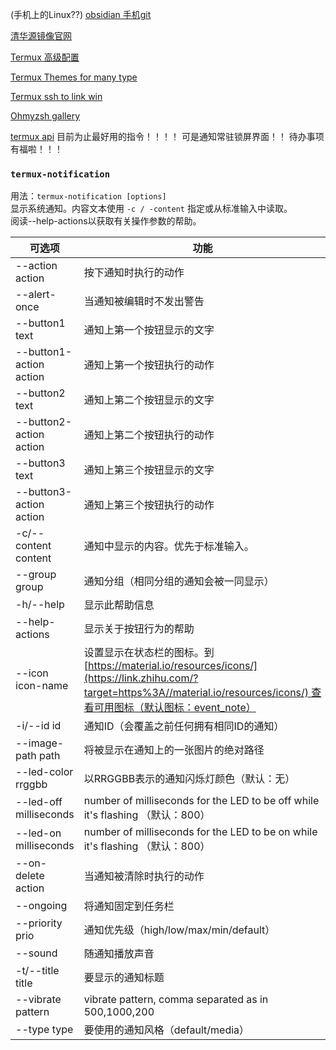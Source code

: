 (手机上的Linux??)
[obsidian 手机git](https://zhuanlan.zhihu.com/p/619764281)

[清华源镜像官网](https://mirrors.ustc.edu.cn/help/index.html)

[Termux 高级配置](https://blog.csdn.net/qq_39312146/article/details/127913614)

[Termux Themes for many type](https://blog.csdn.net/m0_57236802/article/details/135183963)

[Termux ssh to link win](https://www.jianshu.com/p/5963a747e280/)

[Ohmyzsh gallery](https://github.com/ohmyzsh/ohmyzsh/wiki/Themes)

[termux api](https://zhuanlan.zhihu.com/p/322205509)
目前为止最好用的指令！！！！
可是通知常驻锁屏界面！！
待办事项有福啦！！！

### `termux-notification`

用法：`termux-notification [options]`  
显示系统通知。内容文本使用 `-c / -content` 指定或从标准输入中读取。  
阅读--help-actions以获取有关操作参数的帮助。

|可选项|功能|
|---|---|
|--action action|按下通知时执行的动作|
|--alert-once|当通知被编辑时不发出警告|
|--button1 text|通知上第一个按钮显示的文字|
|--button1-action action|通知上第一个按钮执行的动作|
|--button2 text|通知上第二个按钮显示的文字|
|--button2-action action|通知上第二个按钮执行的动作|
|--button3 text|通知上第三个按钮显示的文字|
|--button3-action action|通知上第三个按钮执行的动作|
|-c/--content content|通知中显示的内容。优先于标准输入。|
|--group group|通知分组（相同分组的通知会被一同显示）|
|-h/--help|显示此帮助信息|
|--help-actions|显示关于按钮行为的帮助|
|--icon icon-name|设置显示在状态栏的图标。到[https://material.io/resources/icons/](https://link.zhihu.com/?target=https%3A//material.io/resources/icons/) 查看可用图标（默认图标：event_note）|
|-i/--id id|通知ID（会覆盖之前任何拥有相同ID的通知）|
|--image-path path|将被显示在通知上的一张图片的绝对路径|
|--led-color rrggbb|以RRGGBB表示的通知闪烁灯颜色（默认：无）|
|--led-off milliseconds|number of milliseconds for the LED to be off while it's flashing （默认：800）|
|--led-on milliseconds|number of milliseconds for the LED to be on while it's flashing （默认：800）|
|--on-delete action|当通知被清除时执行的动作|
|--ongoing|将通知固定到任务栏|
|--priority prio|通知优先级（high/low/max/min/default）|
|--sound|随通知播放声音|
|-t/--title title|要显示的通知标题|
|--vibrate pattern|vibrate pattern, comma separated as in 500,1000,200|
|--type type|要使用的通知风格（default/media）|